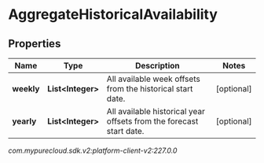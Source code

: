# AggregateHistoricalAvailability


## Properties

| Name | Type | Description | Notes |
| ------------ | ------------- | ------------- | ------------- |
| **weekly** | **List&lt;Integer&gt;** | All available week offsets from the historical start date. |  [optional] |
| **yearly** | **List&lt;Integer&gt;** | All available historical year offsets from the forecast start date. |  [optional] |




_com.mypurecloud.sdk.v2:platform-client-v2:227.0.0_
